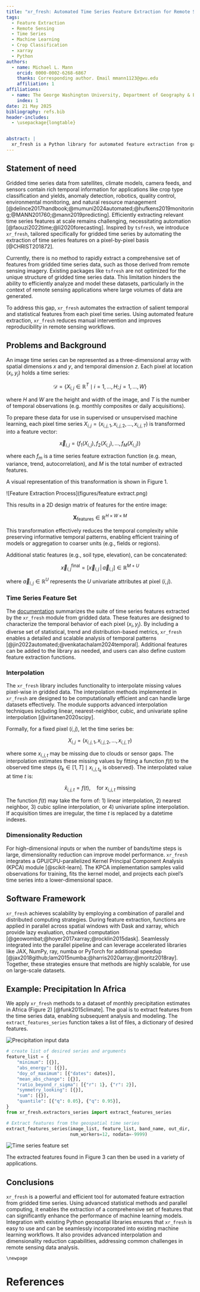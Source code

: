 ```yaml
---
title: "xr_fresh: Automated Time Series Feature Extraction for Remote Sensing & Gridded Data"
tags:
  - Feature Extraction
  - Remote Sensing
  - Time Series
  - Machine Learning
  - Crop Classification
  - xarray
  - Python
authors:
  - name: Michael L. Mann
    orcid: 0000-0002-6268-6867
    thanks: Corresponding author. Email mmann1123@gwu.edu
    affiliation: 1
affiliations:
  - name: The George Washington University, Department of Geography & Environment, Washington DC 20052
    index: 1
date: 21 May 2025
bibliography: refs.bib
header-includes:
  - \usepackage{longtable}


abstract: |
  xr_fresh is a Python library for automated feature extraction from gridded time series data, such as satellite imagery, climate model outputs, and sensor arrays. Building on the methodology of tsfresh, xr_fresh extends this approach to pixel-level temporal sequences common in observational data such as from earth observation or repeat photography data. It computes a comprehensive set of statistical, trend, and distribution-based features for each pixel, enabling scalable preprocessing for classical machine learning. The library is optimized for large-scale applications through parallelized computation using xarray, Dask, Ray, and JAX. It also includes advanced interpolation techniques for handling missing data and GPU-accelerated kernel PCA for dimensionality reduction.  
---
```

 
<!-- compile working with:
pandoc writeup.md --bibliography=refs.bib --filter pandoc-citeproc --pdf-engine=xelatex -o output.pdf-->
 
## Statement of need

Gridded time series data from satellites, climate models, camera feeds, and sensors contain rich temporal information for applications like crop type classification and yields, anomaly detection, robotics, quality control, environmental monitoring, and natural resource management [@delince2017handbook;@mumuni2024automated;@hufkens2019monitoring;@MANN201760;@mann2019predicting]. Efficiently extracting relevant time series features at scale remains challenging, necessitating automation [@faouzi2022time;@li2020forecasting]. Inspired by `tsfresh`, we introduce `xr_fresh`, tailored specifically for gridded time series by automating the extraction of time series features on a pixel-by-pixel basis [@CHRIST201872].

Currently, there is no method to rapidly extract a comprehensive set of features from gridded time series data, such as those derived from remote sensing imagery. Existing packages like `tsfresh` are not optimized for the unique structure of gridded time series data. This limitation hinders the ability to efficiently analyze and model these datasets, particularly in the context of remote sensing applications where large volumes of data are generated.

To address this gap, `xr_fresh` automates the extraction of salient temporal and statistical features from each pixel time series. Using automated feature extraction, `xr_fresh` reduces manual intervention and improves reproducibility in remote sensing workflows.

## Problems and Background

An image time series can be represented as a three-dimensional array with spatial dimensions $x$ and $y$, and temporal dimension $z$. Each pixel at location $(x_i, y_j)$ holds a time series:

$$
\mathcal{D} = \{ X_{i,j} \in \mathbb{R}^T \mid i = 1, \ldots, H; j = 1, \ldots, W \}
$$

where $H$ and $W$ are the height and width of the image, and $T$ is the number of temporal observations (e.g. monthly composites or daily acquisitions).

To prepare these data for use in supervised or unsupervised machine learning, each pixel time series $X_{i,j} = (x_{i,j,1}, x_{i,j,2}, \ldots, x_{i,j,T})$ is transformed into a feature vector:

$$
\vec{x}_{i,j} = \left(f_1(X_{i,j}), f_2(X_{i,j}), \ldots, f_M(X_{i,j})\right)
$$

where each $f_m$ is a time series feature extraction function (e.g. mean, variance, trend, autocorrelation), and $M$ is the total number of extracted features.

A visual representation of this transformation is shown in Figure 1.  

![Feature Extraction Process](figures/feature extract.png)

This results in a 2D design matrix of features for the entire image:

$$
\mathbf{X}_{\text{features}} \in \mathbb{R}^{H \times W \times M}
$$

This transformation effectively reduces the temporal complexity while preserving informative temporal patterns, enabling efficient training of models or aggregation to coarser units (e.g., fields or regions).

Additional static features (e.g., soil type, elevation), can be concatenated:

$$
\vec{x}_{i,j}^\text{final} = \left[ \vec{x}_{i,j} \,|\, \vec{a}_{i,j} \right] \in \mathbb{R}^{M + U}
$$

where $\vec{a}_{i,j} \in \mathbb{R}^U$ represents the $U$ univariate attributes at pixel $(i, j)$.

### Time Series Feature Set

The [documentation](https://mmann1123.github.io/xr_fresh/feature_calculator_series.html) summarizes the suite of time series features extracted by the `xr_fresh` module from gridded data. These features are designed to characterize the temporal behavior of each pixel $(x_i, y_j)$. By including a diverse set of statistical, trend and distribution-based metrics, `xr_fresh` enables a detailed and scalable analysis of temporal patterns [@jin2022automated;@venkatachalam2024temporal]. Additional features can be added to the library as needed, and users can also define custom feature extraction functions.

### Interpolation

The `xr_fresh` library includes functionality to interpolate missing values pixel-wise in gridded data. The interpolation methods implemented in `xr_fresh` are designed to be computationally efficient and can handle large datasets effectively. The module supports advanced interpolation techniques including linear, nearest-neighbor, cubic, and univariate spline interpolation [@virtanen2020scipy].  

Formally, for a fixed pixel $(i, j)$, let the time series be:

$$
X_{i,j} = (x_{i,j,1}, x_{i,j,2}, \ldots, x_{i,j,T})
$$

where some $x_{i,j,t}$ may be missing due to clouds or sensor gaps. The interpolation estimates these missing values by fitting a function $f(t)$ to the observed time steps $\{t_k \in [1, T] \mid x_{i,j,t_k} \text{ is observed} \}$. The interpolated value at time $t$ is:

$$
\hat{x}_{i,j,t} = f(t), \quad \text{for } x_{i,j,t} \text{ missing}
$$

The function $f(t)$ may take the form of: 1) linear interpolation, 2) nearest neighbor, 3) cubic spline interpolation, or 4) univariate spline interpolation. If acquisition times are irregular, the time $t$ is replaced by a datetime indexes.

### Dimensionality Reduction

For high-dimensional inputs or when the number of bands/time steps is large, dimensionality reduction can improve model performance. `xr_fresh` integrates a GPU/CPU-parallelized Kernel Principal Component Analysis (KPCA) module [@scikit-learn]. The KPCA implementation samples valid observations for training, fits the kernel model, and projects each pixel’s time series into a lower-dimensional space. 

## Software Framework

`xr_fresh` achieves scalability by employing a combination of parallel and distributed computing strategies. During feature extraction, functions are applied in parallel across spatial windows with Dask and xarray, which provide lazy evaluation, chunked computation [@geowombat;@hoyer2017xarray;@rocklin2015dask]. Seamlessly integrated into the parallel pipeline and can leverage accelerated libraries like JAX, NumPy, ray, numba or PyTorch for additional speedup [@jax2018github;lam2015numba;@harris2020array;@moritz2018ray]. Together, these strategies ensure that methods are highly scalable, for use on large-scale datasets.

## Example: Precipitation In Africa

We apply `xr_fresh` methods to a dataset of monthly precipitation estimates in Africa (Figure 2) [@funk2015climate]. The goal is to extract features from the time series data, enabling subsequent analysis and modeling. The `extract_features_series` function takes a list of files, a dictionary of desired features.


![Precipitation input data](figures/precip.png)

```python
# create list of desired series and arguments
feature_list = {
    "minimum": [{}],
    "abs_energy": [{}],
    "doy_of_maximum": [{"dates": dates}],
    "mean_abs_change": [{}],
    "ratio_beyond_r_sigma": [{"r": 1}, {"r": 2}],
    "symmetry_looking": [{}],
    "sum": [{}],
    "quantile": [{"q": 0.05}, {"q": 0.95}],
}
from xr_fresh.extractors_series import extract_features_series

# Extract features from the geospatial time series
extract_features_series(image_list, feature_list, band_name, out_dir, 
                        num_workers=12, nodata=-9999)
```

![Time series feature set ](figures/features.png)

The extracted features found in Figure 3 can then be used in a variety of applications.

## Conclusions

`xr_fresh` is a powerful and efficient tool for automated feature extraction from gridded time series. Using advanced statistical methods and parallel computing, it enables the extraction of a comprehensive set of features that can significantly enhance the performance of machine learning models. Integration with existing Python geospatial libraries ensures that `xr_fresh` is easy to use and can be seamlessly incorporated into existing machine learning workflows. It also provides advanced interpolation and dimensionality reduction capabilities, addressing common challenges in remote sensing data analysis.
 
```{=latex}
\newpage
```

# References
